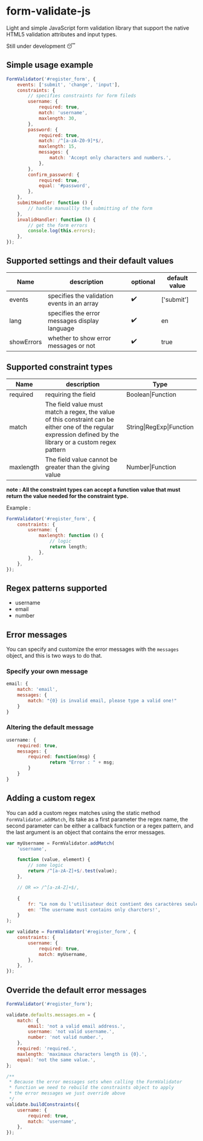 # form-validate-js

Light and simple JavaScript form validation library that support the native HTML5 validation attributes and input types.

Still under development :sleeping:

## Simple usage example

```javascript
FormValidator('#register_form', {
    events: ['submit', 'change', 'input'], 
    constraints: {
        // specifies constraints for form fileds
        username: {
            required: true,
            match: 'username',
            maxlength: 30,
        },
        password: {
            required: true,
            match: /^[a-zA-Z0-9]*$/,
            maxlength: 15,
            messages: {
                match: 'Accept only characters and numbers.',
            },
        },
        confirm_password: {
            required: true,
            equal: '#password',
        },
    },
    submitHandler: function () {
        // handle manuallly the submitting of the form
    },
    invalidHandler: function () {
        // get the form errors
        console.log(this.errors);
    },
});
```

## Supported settings and their default values

| Name              | description                                                         | optional | default value 
| ----------------- | ------------------------------------------------------------------- |--------- | -------------
| events            | specifies the validation events in an array                         | :heavy_check_mark:    | ['submit']
| lang              | specifies the error messages display language                       | :heavy_check_mark:    | en
| showErrors        | whether to show error messages or not                               | :heavy_check_mark:    | true
    
## Supported constraint types
  
| Name              | description                                                         | Type               |
| ----------------- | ------------------------------------------------------------------- | ------------------ |
| required          | requiring the field                                                 | Boolean\|Function   |
| match             | The field value must match a regex, the value of this constraint can be either one of the regular expression defined by the library or a custom regex pattern | String\|RegExp\|Function |
| maxlength         | The field value cannot be greater than the giving value             | Number\|Function  |


**note : All the constraint types can accept a function value that must return the value needed for the constraint type.**

Example : 

```javascript
FormValidator('#register_form', {
    constraints: {
        username: {
            maxlength: function () {
                // logic
                return length;
            },
        },
    },
});
```


## Regex patterns supported

- username
- email
- number

## Error messages

You can specify and customize the error messages with the `messages` object, and this is two ways to do that.

### Specify your own message

```javascript
email: {
    match: 'email',
    messages: {
        match: "{0} is invalid email, please type a valid one!"
    }
}
```

### Altering the default message

```javascript
username: {
    required: true,
    messages: {
        required: function(msg) {
                return "Error : " + msg;
        }
    }
}
```


## Adding a custom regex

You can add a custom regex matches using the static method `FormValidator.addMatch`, its take as a first parameter the regex name, the second parameter can be either a callback function or a regex pattern, and the last argument is an object that contains the error messages.

```javascript
var myUsername = FormValidator.addMatch(
    'username',

    function (value, element) {
        // some logic
        return /^[a-zA-Z]+$/.test(value);
    },

    // OR => /^[a-zA-Z]+$/,

    {
        fr: "Le nom du l'utilisateur doit contient des caractères seulement!",
        en: 'The username must contains only charcters!',
    }
);

var validate = FormValidator('#register_form', {
    constraints: {
        username: {
            required: true,
            match: myUsername,
        },
    },
});
```

##  Override the default error messages


```javascript
FormValidator('#register_form');

validate.defaults.messages.en = {
    match: {
        email: 'not a valid email address.',
        username: 'not valid username.',
        number: 'not valid number.',
    },
    required: 'required.',
    maxlength: 'maximaux characters length is {0}.',
    equal: 'not the same value.',
};

/**
 * Because the error messages sets when calling the FormValidator 
 * function we need to rebuild the constraints object to apply 
 * the error messages we just override above
 */
validate.buildConstraints({
    username: {
        required: true,
        match: 'username',
    },
});
```
